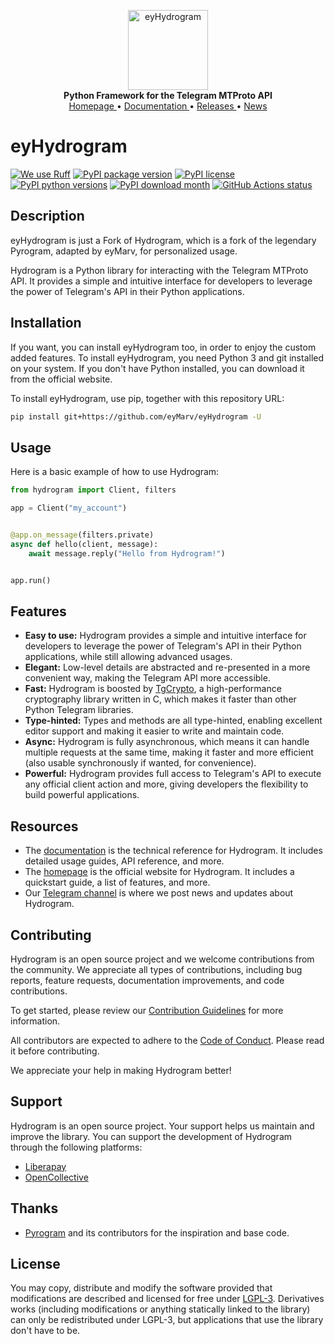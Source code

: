 <p align="center">
    <a href="https://github.com/eyMarv/eyHydrogram">
        <picture>
            <source media="(prefers-color-scheme: dark)" srcset="https://raw.githubusercontent.com/eyMarv/eyHydrogram/main/docs/source/_static/hydrogram-dark.png">
            <source media="(prefers-color-scheme: light)" srcset="https://raw.githubusercontent.com/eyMarv/eyHydrogram/main/docs/source/_static/hydrogram-light.png">
            <img alt="eyHydrogram" width="128" src="https://raw.githubusercontent.com/eyMarv/eyHydrogram/main/docs/source/_static/hydrogram-light.png">
        </picture>
    </a>
    <br>
    <b>Python Framework for the Telegram MTProto API</b>
    <br>
    <a href="https://hydrogram.org">
        Homepage
    </a>
    •
    <a href="https://docs.hydrogram.org">
        Documentation
    </a>
    •
    <a href="https://docs.hydrogram.org/en/latest/releases.html">
        Releases
    </a>
    •
    <a href="https://t.me/HydrogramNews">
        News
    </a>
</p>

# eyHydrogram

[![We use Ruff](https://img.shields.io/endpoint?url=https://raw.githubusercontent.com/astral-sh/ruff/main/assets/badge/v2.json)](https://github.com/astral-sh/ruff)
[![PyPI package version](https://img.shields.io/pypi/v/hydrogram.svg)](https://pypi.python.org/pypi/hydrogram)
[![PyPI license](https://img.shields.io/pypi/l/hydrogram.svg)](https://pypi.python.org/pypi/hydrogram)
[![PyPI python versions](https://img.shields.io/pypi/pyversions/hydrogram.svg)](https://pypi.python.org/pypi/hydrogram)
[![PyPI download month](https://img.shields.io/pypi/dm/hydrogram.svg)](https://pypi.python.org/pypi/hydrogram/)
[![GitHub Actions status](https://github.com/eyMarv/eyHydrogram/actions/workflows/python.yml/badge.svg)](https://github.com/eyMarv/eyHydrogram/actions)

## Description

eyHydrogram is just a Fork of Hydrogram, which is a fork of the legendary Pyrogram, adapted by eyMarv, for personalized usage.

Hydrogram is a Python library for interacting with the Telegram MTProto API. It provides a simple and intuitive interface for developers to leverage the power of Telegram's API in their Python applications.

## Installation

If you want, you can install eyHydrogram too, in order to enjoy the custom added features.
To install eyHydrogram, you need Python 3 and git installed on your system. If you don't have Python installed, you can download it from the official website.

To install eyHydrogram, use pip, together with this repository URL:

```bash
pip install git+https://github.com/eyMarv/eyHydrogram -U
```

## Usage

Here is a basic example of how to use Hydrogram:

```python
from hydrogram import Client, filters

app = Client("my_account")


@app.on_message(filters.private)
async def hello(client, message):
    await message.reply("Hello from Hydrogram!")


app.run()
```

## Features

- **Easy to use:** Hydrogram provides a simple and intuitive interface for developers to leverage the power of Telegram's API in their Python applications, while still allowing advanced usages.
- **Elegant:** Low-level details are abstracted and re-presented in a more convenient way, making the Telegram API more accessible.
- **Fast:** Hydrogram is boosted by [TgCrypto](https://github.com/pyrogram/tgcrypto), a high-performance cryptography library written in C, which makes it faster than other Python Telegram libraries.
- **Type-hinted:** Types and methods are all type-hinted, enabling excellent editor support and making it easier to write and maintain code.
- **Async:** Hydrogram is fully asynchronous, which means it can handle multiple requests at the same time, making it faster and more efficient (also usable synchronously if wanted, for convenience).
- **Powerful:** Hydrogram provides full access to Telegram's API to execute any official client action and more, giving developers the flexibility to build powerful applications.

## Resources

- The [documentation](https://docs.hydrogram.org) is the technical reference for Hydrogram. It includes detailed usage guides, API reference, and more.
- The [homepage](https://hydrogram.org) is the official website for Hydrogram. It includes a quickstart guide, a list of features, and more.
- Our [Telegram channel](https://t.me/HydrogramNews) is where we post news and updates about Hydrogram.

## Contributing

Hydrogram is an open source project and we welcome contributions from the community. We appreciate all types of contributions, including bug reports, feature requests, documentation improvements, and code contributions.

To get started, please review our [Contribution Guidelines](https://github.com/eyMarv/eyHydrogram/blob/main/CONTRIBUTING.md) for more information.

All contributors are expected to adhere to the [Code of Conduct](https://github.com/hydrogram/.github/blob/main/CODE_OF_CONDUCT.md). Please read it before contributing.

We appreciate your help in making Hydrogram better!

## Support

Hydrogram is an open source project. Your support helps us maintain and improve the library. You can support the development of Hydrogram through the following platforms:

- [Liberapay](https://liberapay.com/hydrogram)
- [OpenCollective](https://opencollective.com/hydrogram)

## Thanks

- [Pyrogram](https://github.com/pyrogram/pyrogram) and its contributors for the inspiration and base code.

## License

You may copy, distribute and modify the software provided that modifications are described and licensed for free under [LGPL-3](https://www.gnu.org/licenses/lgpl-3.0.html). Derivatives works (including modifications or anything statically linked to the library) can only be redistributed under LGPL-3, but applications that use the library don't have to be.

